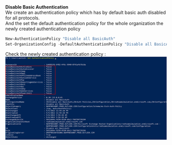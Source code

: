 <b>
Disable Basic Authentication
</b>
<br>
We create an authentication policy which has by default basic auth disabled for all protocols. <br>
And the set the default authentication policy for the whole organization the newly created authentication policy

```powershell
New-AuthenticationPolicy "Disable all BasicAuth"
Set-OrganizationConfig -DefaultAuthenticationPolicy "Disable all BasicAuth"
```

Check the newly created authentication policy : <br>
<img src="../images/disable-basic-auth-1.png"></img>